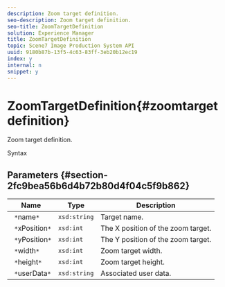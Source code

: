 ```yaml
---
description: Zoom target definition.
seo-description: Zoom target definition.
seo-title: ZoomTargetDefinition
solution: Experience Manager
title: ZoomTargetDefinition
topic: Scene7 Image Production System API
uuid: 9180b87b-13f5-4c63-83ff-3eb20b12ec19
index: y
internal: n
snippet: y
---
```


# ZoomTargetDefinition{#zoomtargetdefinition}

Zoom target definition.

 Syntax 

## Parameters {#section-2fc9bea56b6d4b72b80d4f04c5f9b862}

|  Name  | Type  | Description  |
|---|---|---|
|  ` *`name`*`  | `xsd:string`  | Target name.  |
|  ` *`xPosition`*`  | `xsd:int`  | The X position of the zoom target.  |
|  ` *`yPosition`*`  | `xsd:int`  | The Y position of the zoom target.  |
|  ` *`width`*`  | `xsd:int`  | Zoom target width.  |
|  ` *`height`*`  | `xsd:int`  | Zoom target height.  |
|  ` *`userData`*`  | `xsd:string`  | Associated user data.  |


